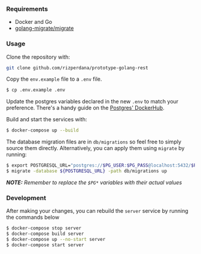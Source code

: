 ### Requirements
* Docker and Go
* [golang-migrate/migrate](https://github.com/golang-migrate/migrate)

### Usage
Clone the repository with:
```bash
git clone github.com/rizperdana/prototype-golang-rest
```

Copy the `env.example` file to a `.env` file.
```bash
$ cp .env.example .env
```
Update the postgres variables declared in the new `.env` to match your preference.
There's a handy guide on the [Postgres' DockerHub](https://hub.docker.com/_/postgres).

Build and start the services with:
```bash
$ docker-compose up --build
```
The database migration files are in `db/migrations` so feel free to simply source them directly. Alternatively, you can apply them using `migrate` by running:
```bash
$ export POSTGRESQL_URL="postgres://$PG_USER:$PG_PASS@localhost:5432/$PG_DB?sslmode=disable"
$ migrate -database ${POSTGRESQL_URL} -path db/migrations up
```
_**NOTE:** Remember to replace the `$PG*` variables with their actual values_
### Development
After making your changes, you can rebuild the `server` service by running the commands below
```bash
$ docker-compose stop server
$ docker-compose build server
$ docker-compose up --no-start server
$ docker-compose start server
```
